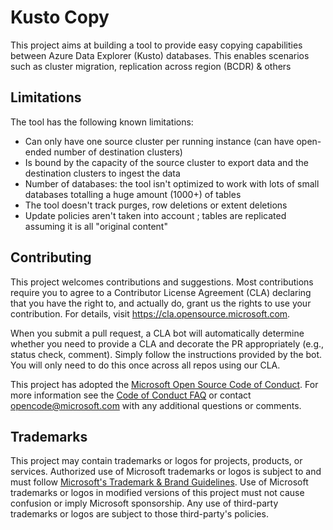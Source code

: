 #   Kusto Copy

This project aims at building a tool to provide easy copying capabilities between Azure Data Explorer (Kusto) databases.  This enables scenarios such as cluster migration, replication across region (BCDR) & others

## Limitations

The tool has the following known limitations:

*   Can only have one source cluster per running instance (can have open-ended number of destination clusters)
*   Is bound by the capacity of the source cluster to export data and the destination clusters to ingest the data
*   Number of databases:  the tool isn't optimized to work with lots of small databases totalling a huge amount (1000+) of tables
*   The tool doesn't track purges, row deletions or extent deletions
*   Update policies aren't taken into account ; tables are replicated assuming it is all "original content"

## Contributing

This project welcomes contributions and suggestions.  Most contributions require you to agree to a
Contributor License Agreement (CLA) declaring that you have the right to, and actually do, grant us
the rights to use your contribution. For details, visit https://cla.opensource.microsoft.com.

When you submit a pull request, a CLA bot will automatically determine whether you need to provide
a CLA and decorate the PR appropriately (e.g., status check, comment). Simply follow the instructions
provided by the bot. You will only need to do this once across all repos using our CLA.

This project has adopted the [Microsoft Open Source Code of Conduct](https://opensource.microsoft.com/codeofconduct/).
For more information see the [Code of Conduct FAQ](https://opensource.microsoft.com/codeofconduct/faq/) or
contact [opencode@microsoft.com](mailto:opencode@microsoft.com) with any additional questions or comments.

## Trademarks

This project may contain trademarks or logos for projects, products, or services. Authorized use of Microsoft 
trademarks or logos is subject to and must follow 
[Microsoft's Trademark & Brand Guidelines](https://www.microsoft.com/en-us/legal/intellectualproperty/trademarks/usage/general).
Use of Microsoft trademarks or logos in modified versions of this project must not cause confusion or imply Microsoft sponsorship.
Any use of third-party trademarks or logos are subject to those third-party's policies.
